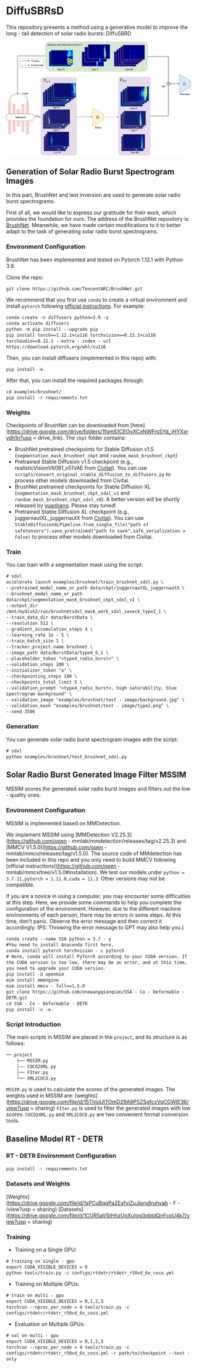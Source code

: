 # DiffuSBRsD
This repository presents a method using a generative model to improve the long - tail detection of solar radio bursts: DiffuSBRD

![Example diagram](./structure.jpg)

## Generation of Solar Radio Burst Spectrogram Images
In this part, BrushNet and text inversion are used to generate solar radio burst spectrograms.

First of all, we would like to express our gratitude for their work, which provides the foundation for ours. The address of the BrushNet repository is: [BrushNet](https://github.com/TencentARC/BrushNet.git). Meanwhile, we have made certain modifications to it to better adapt to the task of generating solar radio burst spectrograms.

### Environment Configuration
BrushNet has been implemented and tested on Pytorch 1.12.1 with Python 3.9.

Clone the repo:

```
git clone https://github.com/TencentARC/BrushNet.git
```

We recommend that you first use `conda` to create a virtual environment and install `pytorch` following [official instructions](https://pytorch.org/). For example:

```
conda create -n diffusers python=3.9 -y
conda activate diffusers
python -m pip install --upgrade pip
pip install torch==1.12.1+cu116 torchvision==0.13.1+cu116 torchaudio==0.12.1 --extra - index - url https://download.pytorch.org/whl/cu116
```

Then, you can install diffusers (implemented in this repo) with:

```
pip install -e.
```

After that, you can install the required packages through:

```
cd examples/brushnet/
pip install -r requirements.txt
```

### Weights
Checkpoints of BrushNet can be downloaded from [here](https://drive.google.com/drive/folders/1fqmS1CEOvXCxNWFrsSYd_jHYXxrydh1n?usp = drive_link). The `ckpt` folder contains:

- BrushNet pretrained checkpoints for Stable Diffusion v1.5 (`segmentation_mask_brushnet_ckpt` and `random_mask_brushnet_ckpt`)
- Pretrained Stable Diffusion v1.5 checkpoint (e.g., realisticVisionV60B1_v51VAE from [Civitai](https://civitai.com/)). You can use `scripts/convert_original_stable_diffusion_to_diffusers.py` to process other models downloaded from Civitai. 
- BrushNet pretrained checkpoints for Stable Diffusion XL (`segmentation_mask_brushnet_ckpt_sdxl_v1` and `random_mask_brushnet_ckpt_sdxl_v0`). A better version will be shortly released by [yuanhang](https://github.com/yuanhangio). Please stay tuned!
- Pretrained Stable Diffusion XL checkpoint (e.g., juggernautXL_juggernautX from [Civitai](https://civitai.com/)). You can use `StableDiffusionXLPipeline.from_single_file("path of safetensors").save_pretrained("path to save",safe_serialization = False)` to process other models downloaded from Civitai. 

### Train
You can train with a segmentation mask using the script:

```
# sdxl
accelerate launch examples/brushnet/train_brushnet_sdxl.py \
--pretrained_model_name_or_path data/ckpt/juggernautXL_juggernautX \
--brushnet_model_name_or_path data/ckpt/segmentation_mask_brushnet_ckpt_sdxl_v1 \
--output_dir /mnt/mydisk2/run/brushnetsdxl_mask_work_sdxl_saveck_type2_1 \
--train_data_dir data/BurstData \
--resolution 512 \
--gradient_accumulation_steps 4 \
--learning_rate 1e - 5 \
--train_batch_size 1 \
--tracker_project_name brushnet \
--image_path data/BurstData/type4_G_1 \
--placeholder_token "<type4_radio_burst>" \
--validation_steps 100 \
--initializer_token "a" \
--checkpointing_steps 100 \
--checkpoints_total_limit 5 \
--validation_prompt "<type4_radio_burst>, high saturability, blue spectrogram background" \
--validation_image "examples/brushnet/test - image/background.jpg" \
--validation_mask "examples/brushnet/test - image/type2.png" \
--seed 3586
```

### Generation
You can generate solar radio burst spectrogram images with the script:

```
# sdxl
python examples/brushnet/test_brushnet_sdxl.py
```

## Solar Radio Burst Generated Image Filter MSSIM
MSSIM scores the generated solar radio burst images and filters out the low - quality ones.

### Environment Configuration
MSSIM is implemented based on MMDetection.

We implement MSSIM using [MMDetection V2.25.3](https://github.com/open - mmlab/mmdetection/releases/tag/v2.25.3) and [MMCV V1.5.0](https://github.com/open - mmlab/mmcv/releases/tag/v1.5.0).
The source code of MMdetection has been included in this repo and you only need to build MMCV following [official instructions](https://github.com/open - mmlab/mmcv/tree/v1.5.0#installation).
We test our models under ```python = 3.7.11,pytorch = 1.11.0,cuda = 11.3```. Other versions may not be compatible. 

If you are a novice in using a computer, you may encounter some difficulties at this step.
Here, we provide some commands to help you complete the configuration of the environment. However, due to the different machine environments of each person, there may be errors in some steps. At this time, don't panic. Observe the error message and then correct it accordingly. (PS: Throwing the error message to GPT may also help you.)

```shell
conda create --name SSA python = 3.7 - y
#You need to install Anaconda first here.
conda install pytorch torchvision - c pytorch
# Here, conda will install PyTorch according to your CUDA version. If the CUDA version is too low, there may be an error, and at this time, you need to upgrade your CUDA version.
pip install -U openmim
mim install mmengine
mim install mmcv - full==1.5.0
git clone https://github.com/onewangqianqian/SSA - Co - Deformable - DETR.git
cd SSA - Co - Deformable - DETR
pip install -v -e.
```

### Script Introduction
The main scripts in MSSIM are placed in the `project`, and its structure is as follows:
```
── project
    ├── MSSIM.py
    │—— COCO2XML.py
    │── FIter.py
    └── XML2COCO.py
```
`MSSIM.py` is used to calculate the scores of the generated images.
The weights used in MSSIM are: [weights](https://drive.google.com/file/d/15ThIuUtTOmD29A9PSZSgfczVqCGWIE36/view?usp = sharing)
`FIter.py` is used to filter the generated images with low scores.
`COCO2XML.py` and `XML2COCO.py` are two convenient format conversion tools.

## Baseline Model RT - DETR
### RT - DETR Environment Configuration
```bash
pip install -r requirements.txt
```
### Datasets and Weights

[Weights](https://drive.google.com/file/d/1sPCuBqqPaZExfviZuJjprs8ruhyab - F - /view?usp = sharing)
[Datasets](https://drive.google.com/file/d/1CUR5aVStHhzUgXutgg3qbtdQnFcpU4k7/view?usp = sharing)

### Training

- Training on a Single GPU:

```shell
# training on single - gpu
export CUDA_VISIBLE_DEVICES = 0
python tools/train.py -c configs/rtdetr/rtdetr_r50vd_6x_coco.yml
```

- Training on Multiple GPUs:

```shell
# train on multi - gpu
export CUDA_VISIBLE_DEVICES = 0,1,2,3
torchrun --nproc_per_node = 4 tools/train.py -c configs/rtdetr/rtdetr_r50vd_6x_coco.yml
```

- Evaluation on Multiple GPUs:

```shell
# val on multi - gpu
export CUDA_VISIBLE_DEVICES = 0,1,2,3
torchrun --nproc_per_node = 4 tools/train.py -c configs/rtdetr/rtdetr_r50vd_6x_coco.yml -r path/to/checkpoint --test - only
```
